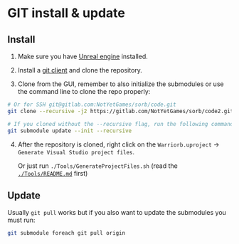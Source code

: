 # GIT install & update

## Install
1. Make sure you have [Unreal engine](https://www.unrealengine.com) installed.

2. Install a [git client](https://wiki.unrealengine.com/Git_source_control_(Tutorial)#Recommended_Git_GUI.27s) and clone the repository.

3. Clone from the GUI, remember to also initialize the submodules or use the command line to clone the repo properly:
```sh
# Or for SSH git@gitlab.com:NotYetGames/sorb/code.git
git clone --recursive -j2 https://gitlab.com/NotYetGames/sorb/code2.git
```
```sh
# If you cloned without the --recursive flag, run the following command
git submodule update --init --recursive
```

4. After the repository is cloned, right click on the `Warriorb.uproject` -> `Generate Visual Studio project files`.

   Or just run `./Tools/GenerateProjectFiles.sh` (read the [`./Tools/README.md`](Tools/README.md) first)


## Update
Usually `git pull` works but if you also want to update the submodules you must run:
```sh
git submodule foreach git pull origin
```
